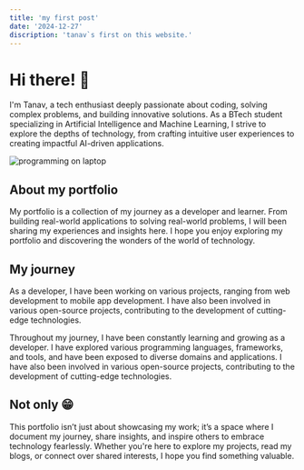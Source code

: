 ```yaml
---
title: 'my first post'
date: '2024-12-27'
discription: 'tanav`s first on this website.'
---
```


# Hi there! 👋

I'm Tanav, a tech enthusiast deeply passionate about coding, solving complex problems, and building innovative solutions. As a BTech student specializing in Artificial Intelligence and Machine Learning, I strive to explore the depths of technology, from crafting intuitive user experiences to creating impactful AI-driven applications.

![programming on laptop](https://images.unsplash.com/photo-1662116137244-b7c6fdc1ac35?w=1000&auto=format&fit=crop&q=60&ixlib=rb-4.0.3&ixid=M3wxMjA3fDB8MHxzZWFyY2h8MTF8fHByb2dyYW1tZXJ8ZW58MHx8MHx8fDA%3D)

## About my portfolio

My portfolio is a collection of my journey as a developer and learner. From building real-world applications to solving real-world problems, I will been sharing my experiences and insights here. I hope you enjoy exploring my portfolio and discovering the wonders of the world of technology.

## My journey

As a developer, I have been working on various projects, ranging from web development to mobile app development. I have also been involved in various open-source projects, contributing to the development of cutting-edge technologies.

Throughout my journey, I have been constantly learning and growing as a developer. I have explored various programming languages, frameworks, and tools, and have been exposed to diverse domains and applications. I have also been involved in various open-source projects, contributing to the development of cutting-edge technologies.

## Not only 😁
This portfolio isn’t just about showcasing my work; it’s a space where I document my journey, share insights, and inspire others to embrace technology fearlessly. Whether you're here to explore my projects, read my blogs, or connect over shared interests, I hope you find something valuable.

